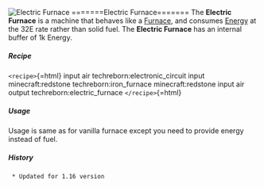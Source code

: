 ![Electric Furnace](/mods/techreborn/electric_furnace.png)
=======Electric Furnace======= The **Electric Furnace** is a machine
that behaves like a
[Furnace](https://minecraft.gamepedia.com/Furnace "wikilink"), and
consumes [Energy](:energy "wikilink") at the 32E rate rather than solid
fuel. The **Electric Furnace** has an internal buffer of 1k Energy.

##### Recipe

`<recipe>`{=html} input air techreborn:electronic_circuit input
minecraft:redstone techreborn:iron_furnace minecraft:redstone input air
output techreborn:electric_furnace `</recipe>`{=html}

##### Usage

Usage is same as for vanilla furnace except you need to provide energy
instead of fuel.

##### History

` * Updated for 1.16 version`
